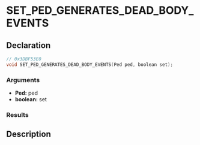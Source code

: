 # SET_PED_GENERATES_DEAD_BODY_EVENTS

## Declaration
```cpp
// 0x3DBF53E0
void SET_PED_GENERATES_DEAD_BODY_EVENTS(Ped ped, boolean set);
```

### Arguments
- **Ped:** ped
- **boolean:** set

### Results

## Description

